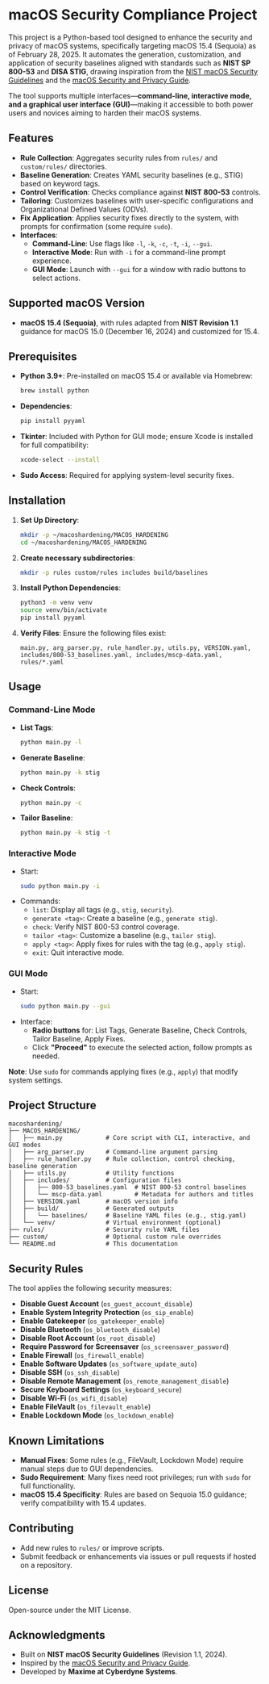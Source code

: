 # macOS Security Compliance Project

This project is a Python-based tool designed to enhance the security and privacy of macOS systems, specifically targeting macOS 15.4 (Sequoia) as of February 28, 2025. It automates the generation, customization, and application of security baselines aligned with standards such as **NIST SP 800-53** and **DISA STIG**, drawing inspiration from the [NIST macOS Security Guidelines](https://github.com/usnistgov/macos_security) and the [macOS Security and Privacy Guide](#macos-security-and-privacy-guide).

The tool supports multiple interfaces—**command-line, interactive mode, and a graphical user interface (GUI)**—making it accessible to both power users and novices aiming to harden their macOS systems.

## Features
- **Rule Collection**: Aggregates security rules from `rules/` and `custom/rules/` directories.
- **Baseline Generation**: Creates YAML security baselines (e.g., STIG) based on keyword tags.
- **Control Verification**: Checks compliance against **NIST 800-53** controls.
- **Tailoring**: Customizes baselines with user-specific configurations and Organizational Defined Values (ODVs).
- **Fix Application**: Applies security fixes directly to the system, with prompts for confirmation (some require `sudo`).
- **Interfaces**:
  - **Command-Line**: Use flags like `-l`, `-k`, `-c`, `-t`, `-i`, `--gui`.
  - **Interactive Mode**: Run with `-i` for a command-line prompt experience.
  - **GUI Mode**: Launch with `--gui` for a window with radio buttons to select actions.

## Supported macOS Version
- **macOS 15.4 (Sequoia)**, with rules adapted from **NIST Revision 1.1** guidance for macOS 15.0 (December 16, 2024) and customized for 15.4.

## Prerequisites
- **Python 3.9+**: Pre-installed on macOS 15.4 or available via Homebrew:
  ```bash
  brew install python
  ```
- **Dependencies**:
  ```bash
  pip install pyyaml
  ```
- **Tkinter**: Included with Python for GUI mode; ensure Xcode is installed for full compatibility:
  ```bash
  xcode-select --install
  ```
- **Sudo Access**: Required for applying system-level security fixes.

## Installation
1. **Set Up Directory**:
   ```bash
   mkdir -p ~/macoshardening/MACOS_HARDENING
   cd ~/macoshardening/MACOS_HARDENING
   ```
2. **Create necessary subdirectories**:
   ```bash
   mkdir -p rules custom/rules includes build/baselines
   ```
3. **Install Python Dependencies**:
   ```bash
   python3 -m venv venv
   source venv/bin/activate
   pip install pyyaml
   ```
4. **Verify Files**:
   Ensure the following files exist:
   ```
   main.py, arg_parser.py, rule_handler.py, utils.py, VERSION.yaml, 
   includes/800-53_baselines.yaml, includes/mscp-data.yaml, rules/*.yaml
   ```

## Usage
### Command-Line Mode
- **List Tags**:
  ```bash
  python main.py -l
  ```
- **Generate Baseline**:
  ```bash
  python main.py -k stig
  ```
- **Check Controls**:
  ```bash
  python main.py -c
  ```
- **Tailor Baseline**:
  ```bash
  python main.py -k stig -t
  ```

### Interactive Mode
- Start:
  ```bash
  sudo python main.py -i
  ```
- Commands:
  - `list`: Display all tags (e.g., `stig`, `security`).
  - `generate <tag>`: Create a baseline (e.g., `generate stig`).
  - `check`: Verify NIST 800-53 control coverage.
  - `tailor <tag>`: Customize a baseline (e.g., `tailor stig`).
  - `apply <tag>`: Apply fixes for rules with the tag (e.g., `apply stig`).
  - `exit`: Quit interactive mode.

### GUI Mode
- Start:
  ```bash
  sudo python main.py --gui
  ```
- Interface:
  - **Radio buttons** for: List Tags, Generate Baseline, Check Controls, Tailor Baseline, Apply Fixes.
  - Click **"Proceed"** to execute the selected action, follow prompts as needed.

**Note**: Use `sudo` for commands applying fixes (e.g., `apply`) that modify system settings.

## Project Structure
```
macoshardening/
├── MACOS_HARDENING/
│   ├── main.py            # Core script with CLI, interactive, and GUI modes
│   ├── arg_parser.py      # Command-line argument parsing
│   ├── rule_handler.py    # Rule collection, control checking, baseline generation
│   ├── utils.py           # Utility functions
│   ├── includes/          # Configuration files
│   │   ├── 800-53_baselines.yaml  # NIST 800-53 control baselines
│   │   └── mscp-data.yaml         # Metadata for authors and titles
│   ├── VERSION.yaml       # macOS version info
│   ├── build/             # Generated outputs
│   │   └── baselines/     # Baseline YAML files (e.g., stig.yaml)
│   └── venv/              # Virtual environment (optional)
├── rules/                 # Security rule YAML files
├── custom/                # Optional custom rule overrides
└── README.md              # This documentation
```

## Security Rules
The tool applies the following security measures:
- **Disable Guest Account** (`os_guest_account_disable`)
- **Enable System Integrity Protection** (`os_sip_enable`)
- **Enable Gatekeeper** (`os_gatekeeper_enable`)
- **Disable Bluetooth** (`os_bluetooth_disable`)
- **Disable Root Account** (`os_root_disable`)
- **Require Password for Screensaver** (`os_screensaver_password`)
- **Enable Firewall** (`os_firewall_enable`)
- **Enable Software Updates** (`os_software_update_auto`)
- **Disable SSH** (`os_ssh_disable`)
- **Disable Remote Management** (`os_remote_management_disable`)
- **Secure Keyboard Settings** (`os_keyboard_secure`)
- **Disable Wi-Fi** (`os_wifi_disable`)
- **Enable FileVault** (`os_filevault_enable`)
- **Enable Lockdown Mode** (`os_lockdown_enable`)

## Known Limitations
- **Manual Fixes**: Some rules (e.g., FileVault, Lockdown Mode) require manual steps due to GUI dependencies.
- **Sudo Requirement**: Many fixes need root privileges; run with `sudo` for full functionality.
- **macOS 15.4 Specificity**: Rules are based on Sequoia 15.0 guidance; verify compatibility with 15.4 updates.

## Contributing
- Add new rules to `rules/` or improve scripts.
- Submit feedback or enhancements via issues or pull requests if hosted on a repository.

## License
Open-source under the MIT License.

## Acknowledgments
- Built on **NIST macOS Security Guidelines** (Revision 1.1, 2024).
- Inspired by the [macOS Security and Privacy Guide](#macos-security-and-privacy-guide).
- Developed by **Maxime at Cyberdyne Systems**.
